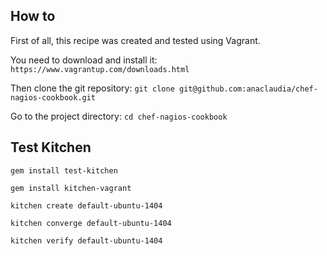 ## How to

First of all, this recipe was created and tested using Vagrant.

You need to download and install it: ``https://www.vagrantup.com/downloads.html``

Then clone the git repository: ``git clone git@github.com:anaclaudia/chef-nagios-cookbook.git``

Go to the project directory: ``cd chef-nagios-cookbook``

## Test Kitchen

``gem install test-kitchen``

``gem install kitchen-vagrant``

``kitchen create default-ubuntu-1404``

``kitchen converge default-ubuntu-1404``

``kitchen verify default-ubuntu-1404``
